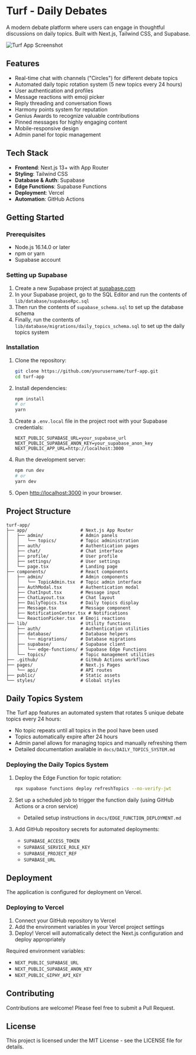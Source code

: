 # Turf - Daily Debates

A modern debate platform where users can engage in thoughtful discussions on daily topics. Built with Next.js, Tailwind CSS, and Supabase.

![Turf App Screenshot](public/screenshots/turf-app-preview.png)

## Features

- Real-time chat with channels ("Circles") for different debate topics
- Automated daily topic rotation system (5 new topics every 24 hours)
- User authentication and profiles
- Message reactions with emoji picker
- Reply threading and conversation flows
- Harmony points system for reputation
- Genius Awards to recognize valuable contributions
- Pinned messages for highly engaging content
- Mobile-responsive design
- Admin panel for topic management

## Tech Stack

- **Frontend**: Next.js 13+ with App Router
- **Styling**: Tailwind CSS
- **Database & Auth**: Supabase
- **Edge Functions**: Supabase Functions
- **Deployment**: Vercel
- **Automation**: GitHub Actions

## Getting Started

### Prerequisites

- Node.js 16.14.0 or later
- npm or yarn
- Supabase account

### Setting up Supabase

1. Create a new Supabase project at [supabase.com](https://supabase.com)
2. In your Supabase project, go to the SQL Editor and run the contents of `lib/database/supabaseRpc.sql` 
3. Then run the contents of `supabase_schema.sql` to set up the database schema
4. Finally, run the contents of `lib/database/migrations/daily_topics_schema.sql` to set up the daily topics system

### Installation

1. Clone the repository:
   ```bash
   git clone https://github.com/yourusername/turf-app.git
   cd turf-app
   ```

2. Install dependencies:
   ```bash
   npm install
   # or
   yarn
   ```

3. Create a `.env.local` file in the project root with your Supabase credentials:
   ```
   NEXT_PUBLIC_SUPABASE_URL=your_supabase_url
   NEXT_PUBLIC_SUPABASE_ANON_KEY=your_supabase_anon_key
   NEXT_PUBLIC_APP_URL=http://localhost:3000
   ```

4. Run the development server:
   ```bash
   npm run dev
   # or
   yarn dev
   ```

5. Open [http://localhost:3000](http://localhost:3000) in your browser.

## Project Structure

```
turf-app/
├── app/                    # Next.js App Router
│   ├── admin/              # Admin panels
│   │   └── topics/         # Topic administration
│   ├── auth/               # Authentication pages
│   ├── chat/               # Chat interface
│   ├── profile/            # User profile
│   ├── settings/           # User settings
│   └── page.tsx            # Landing page
├── components/             # React components
│   ├── admin/              # Admin components
│   │   └── TopicAdmin.tsx  # Topic admin interface
│   ├── AuthModal.tsx       # Authentication modal
│   ├── ChatInput.tsx       # Message input
│   ├── ChatLayout.tsx      # Chat layout
│   ├── DailyTopics.tsx     # Daily topics display
│   ├── Message.tsx         # Message component
│   ├── NotificationCenter.tsx # Notifications
│   └── ReactionPicker.tsx  # Emoji reactions
├── lib/                    # Utility functions
│   ├── auth/               # Authentication utilities
│   ├── database/           # Database helpers
│   │   └── migrations/     # Database migrations
│   ├── supabase/           # Supabase client
│   │   └── edge-functions/ # Supabase Edge Functions
│   └── topics/             # Topic management utilities
├── .github/                # GitHub Actions workflows
├── pages/                  # Next.js Pages
│   └── api/                # API routes
├── public/                 # Static assets
└── styles/                 # Global styles
```

## Daily Topics System

The Turf app features an automated system that rotates 5 unique debate topics every 24 hours:

- No topic repeats until all topics in the pool have been used
- Topics automatically expire after 24 hours
- Admin panel allows for managing topics and manually refreshing them
- Detailed documentation available in `docs/DAILY_TOPICS_SYSTEM.md`

### Deploying the Daily Topics System

1. Deploy the Edge Function for topic rotation:
   ```bash
   npx supabase functions deploy refreshTopics --no-verify-jwt
   ```

2. Set up a scheduled job to trigger the function daily (using GitHub Actions or a cron service)
   - Detailed setup instructions in `docs/EDGE_FUNCTION_DEPLOYMENT.md`

3. Add GitHub repository secrets for automated deployments:
   - `SUPABASE_ACCESS_TOKEN`
   - `SUPABASE_SERVICE_ROLE_KEY`
   - `SUPABASE_PROJECT_REF`
   - `SUPABASE_URL`

## Deployment

The application is configured for deployment on Vercel.

### Deploying to Vercel

1. Connect your GitHub repository to Vercel
2. Add the environment variables in your Vercel project settings
3. Deploy! Vercel will automatically detect the Next.js configuration and deploy appropriately

Required environment variables:
- `NEXT_PUBLIC_SUPABASE_URL`
- `NEXT_PUBLIC_SUPABASE_ANON_KEY`
- `NEXT_PUBLIC_GIPHY_API_KEY`

## Contributing

Contributions are welcome! Please feel free to submit a Pull Request.

## License

This project is licensed under the MIT License - see the LICENSE file for details.
